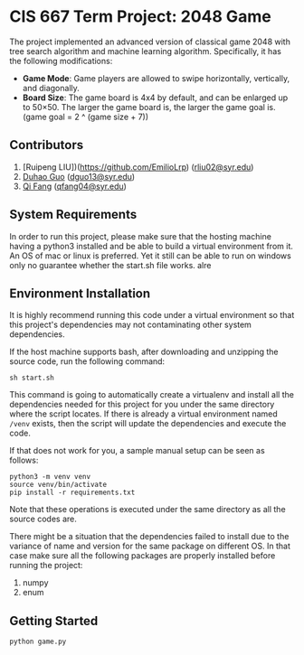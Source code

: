 # CIS 667 Term Project: 2048 Game

The project implemented an advanced version of classical game 2048 with tree search algorithm and machine learning algorithm.
Specifically, it has the following modifications:
* **Game Mode**: Game players are allowed to swipe horizontally, vertically, and diagonally.
* **Board Size**: The game board is 4x4 by default, and can be enlarged up to 50×50. The larger the game board is, the larger the game goal is. (game goal = 2 ^ (game size + 7))


## Contributors

1. [Ruipeng LIU])(https://github.com/EmilioLrp) (rliu02@syr.edu)
2. [Duhao Guo](https://github.com/frankgx97) (dguo13@syr.edu)
3. [Qi Fang](https://github.com/mllejuly) (qfang04@syr.edu)



## System Requirements

In order to run this project, please make sure that the hosting machine having a python3 installed and be able to build a virtual environment from it. An OS of mac or linux is preferred. Yet it still can be able to run on windows only no guarantee whether the start.sh file works.
alre


## Environment Installation

It is highly recommend running this code under a virtual environment so that this project's dependencies may not contaminating other system dependencies.

If the host machine supports bash, after downloading and unzipping the source code, run the following command:

```
sh start.sh
```

This command is going to automatically create a virtualenv and install all the dependencies needed for this project for you under the same directory where the script locates. If there is already a virtual environment named `/venv`  exists, then the script will update the dependencies and execute the code.

If that does not work for you, a sample manual setup can be seen as follows:

```
python3 -m venv venv
source venv/bin/activate
pip install -r requirements.txt
```

Note that these operations is executed under the same directory as all the source codes are.

There might be a situation that the dependencies failed to install due to the variance of name and version for the same package on different OS. In that case make sure all the following packages are properly installed before running the project:

1. numpy
2. enum



## Getting Started
```
python game.py
```
